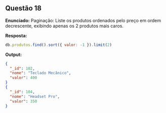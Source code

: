## Questão 18

**Enunciado:**
Paginação: Liste os produtos ordenados pelo preço em ordem decrescente, exibindo apenas os 2 produtos mais caros.

**Resposta:**
```js
db.produtos.find().sort({ valor: -1 }).limit(2)
```

**Output:**
```json
{
  "_id": 102,
  "nome": "Teclado Mecânico",
  "valor": 400
}
{
  "_id": 104,
  "nome": "Headset Pro",
  "valor": 350
}
```

